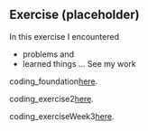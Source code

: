 ## Exercise (placeholder)

In this exercise I encountered
- problems
and
- learned things
...
See my work

coding_foundation[here](https://shenshenl.github.io/cdv-student/coding-exercises/placeholder/coding_foundation/).

coding_exercise2[here](https://shenshenl.github.io/cdv-student/coding-exercises/placeholder/exercise2/).

coding_exerciseWeek3[here](https://shenshenl.github.io/cdv-student/coding-exercises/placeholder/exercise3/).
<!-- See my work [here](https://leoneckert.github.io/cdv-student/coding-exercises/placeholder/website/). (note this link goes to GitHub Pages, the *public* face of this project)
̨ -->
